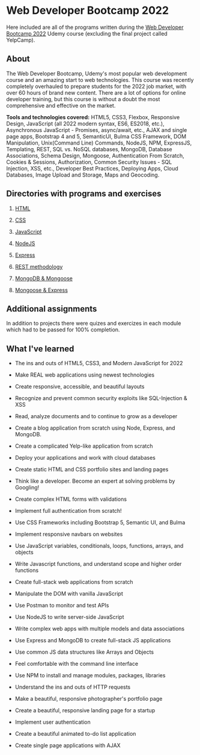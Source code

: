 # Web Developer Bootcamp 2022

Here included are all of the programs written during the [Web Developer Bootcamp 2022](https://www.udemy.com/course/the-web-developer-bootcamp/) Udemy course (excluding the final project called YelpCamp).

## About

The Web Developer Bootcamp, Udemy's most popular web development course and an amazing start to web technologies. This course was recently completely overhauled to prepare students for the 2022 job market, with over 60 hours of brand new content. There are a lot of options for online developer training, but this course is without a doubt the most comprehensive and effective on the market.

**Tools and technologies covered:** HTML5, CSS3, Flexbox, Responsive Design, JavaScript (all 2022 modern syntax, ES6, ES2018, etc.), Asynchronous JavaScript - Promises, async/await, etc., AJAX and single page apps, Bootstrap 4 and 5, SemanticUI, Bulma CSS Framework, DOM Manipulation, Unix(Command Line) Commands, NodeJS, NPM, ExpressJS, Templating, REST, SQL vs. NoSQL databases, MongoDB, Database Associations, Schema Design, Mongoose, Authentication From Scratch, Cookies & Sessions, Authorization, Common Security Issues - SQL Injection, XSS, etc., Developer Best Practices, Deploying Apps, Cloud Databases, Image Upload and Storage, Maps and Geocoding.

## Directories with programs and exercises

1. [HTML](<1_HTML_(1-5)>)

2. [CSS](<2_CSS_(6-13)>)

3. [JavaScript](<3_JS_(14-29)>)

4. [NodeJS](4_NodeJS)

5. [Express](5_Express)

6. [REST methodology](6_RESTful)

7. [MongoDB & Mongoose](7_MongoDB_Mongoose)

8. [Mongoose & Express](8_Mongoose_Express)

## Additional assignments

In addition to projects there were quizes and exercizes in each module which had to be passed for 100% completion.

## What I've learned

- The ins and outs of HTML5, CSS3, and Modern JavaScript for 2022

- Make REAL web applications using newest technologies

- Create responsive, accessible, and beautiful layouts

- Recognize and prevent common security exploits like SQL-Injection & XSS

- Read, analyze documents and to continue to grow as a developer

- Create a blog application from scratch using Node, Express, and MongoDB.

- Create a complicated Yelp-like application from scratch

- Deploy your applications and work with cloud databases

- Create static HTML and CSS portfolio sites and landing pages

- Think like a developer. Become an expert at solving problems by Googling!

- Create complex HTML forms with validations

- Implement full authentication from scratch!

- Use CSS Frameworks including Bootstrap 5, Semantic UI, and Bulma

- Implement responsive navbars on websites

- Use JavaScript variables, conditionals, loops, functions, arrays, and objects

- Write Javascript functions, and understand scope and higher order functions

- Create full-stack web applications from scratch

- Manipulate the DOM with vanilla JavaScript

- Use Postman to monitor and test APIs

- Use NodeJS to write server-side JavaScript

- Write complex web apps with multiple models and data associations

- Use Express and MongoDB to create full-stack JS applications

- Use common JS data structures like Arrays and Objects

- Feel comfortable with the command line interface

- Use NPM to install and manage modules, packages, libraries

- Understand the ins and outs of HTTP requests

- Make a beautiful, responsive photographer's portfolio page

- Create a beautiful, responsive landing page for a startup

- Implement user authentication

- Create a beautiful animated to-do list application

- Create single page applications with AJAX
